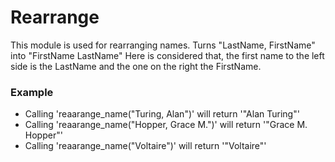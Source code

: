 Rearrange
===========

This module is used for rearranging names.
Turns "LastName, FirstName" into "FirstName LastName"
Here is considered that, the first name to the left side is the LastName and the one on the right the FirstName.

### Example ###

 * Calling 'reaarange_name("Turing, Alan")' will return '"Alan Turing"'
 * Calling 'reaarange_name("Hopper, Grace M.")' will return '"Grace M. Hopper"'
 * Calling 'reaarange_name("Voltaire")' will return '"Voltaire"'
